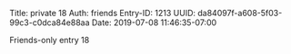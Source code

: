 Title: private 18
Auth: friends
Entry-ID: 1213
UUID: da84097f-a608-5f03-99c3-c0dca84e88aa
Date: 2019-07-08 11:46:35-07:00

Friends-only entry 18

